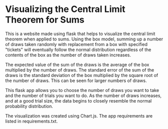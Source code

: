 # Visualizing the Central Limit Theorem for Sums

This is a website made using flask that helps to visualize the central limit theorem when applied to sums. Using the box model, summing up a number of draws taken randomly with replacement from a box with specified "tickets" will eventually follow the normal distribution regardless of the contents of the box as the number of draws taken increases.

The expected value of the sum of the draws is the average of the box multiplied by the number of draws.
The standard error of the sum of the draws is the standard deviation of the box multiplied by the square root of the number of draws. This can be seen for larger numbers of draws.

This flask app allows you to choose the number of draws you want to take and the number of trials you want to do. As the number of draws increases, and at a good trial size, the data begins to closely resemble the normal probability distribution.

The visualization was created using Chart.js.
The app requirements are listed in requirements.txt.

